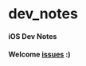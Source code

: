 # dev_notes

#### iOS Dev Notes

#### Welcome <a href="https://github.com/sauchye/dev_notes/issues">issues</a>  :)

